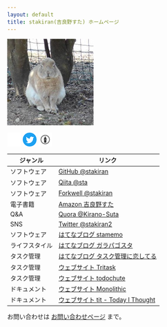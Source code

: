 ```yaml
---
layout: default
title: stakiran(吉良野すた) ホームページ
---
```


![avatar](assets/img/avatar_half.jpg)

<a href=""><img src="assets/logo/GitHub-Mark-Light-32px.png"></a>
<a href=""><img src="assets/logo/Twitter_Social_Icon_Circle_Color.png"></a>
<a href="http://stakiran.hatenablog.com/"><img src="assets/logo/hatenablog-logo.svg" width="32" height="32"></a>

| ジャンル        | リンク |
| --------------  | ------ |
| ソフトウェア    | [GitHub @stakiran](https://github.com/stakiran) |
| ソフトウェア    | [Qiita @sta](https://qiita.com/sta) |
| ソフトウェア    | [Forkwell @stakiran](https://portfolio.forkwell.com/@stakiran) |
| 電子書籍        | [Amazon 吉良野すた](https://www.amazon.co.jp/%E5%90%89%E8%89%AF%E9%87%8E%E3%81%99%E3%81%9F/e/B07JLHMBDV) |
| Q&A             | [Quora @Kirano-Suta](https://jp.quora.com/profile/Kirano-Suta) | 
| SNS             | [Twitter @stakiran2](https://twitter.com/stakiran2) |
| ソフトウェア    | [はてなブログ stamemo](http://stakiran.hatenablog.com/) |
| ライフスタイル  | [はてなブログ ガラパゴスタ](https://www.galapagosta.com/) |
| タスク管理      | [はてなブログ タスク管理に恋してる](https://ilovetaskmanagement.hatenablog.com/) |
| タスク管理      | [ウェブサイト Tritask](https://tritask.github.io/tritask-web/) |
| タスク管理      | [ウェブサイト todochute](https://stakiran.github.io/todochute-releases/) |
| ドキュメント    | [ウェブサイト Monolithic](https://stakiran.github.io/monolithic/) |
| ドキュメント    | [ウェブサイト tit - Today I Thought](https://stakiran.github.io/tit/) |

お問い合わせは [お問い合わせページ](contact.md) まで。
